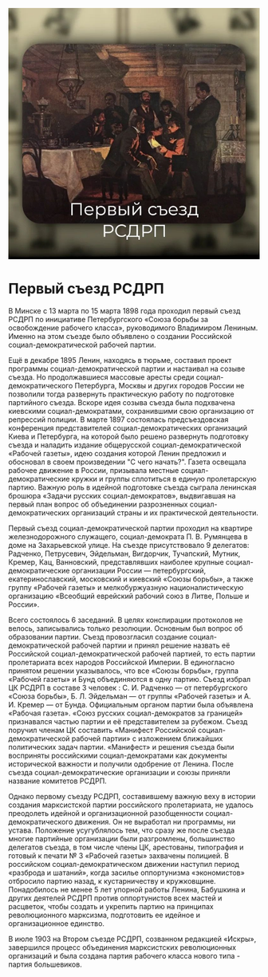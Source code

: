 ![Первый съезд РСДРП](img/posts/14-03-2022.jpg)

# Первый съезд РСДРП

В Минске с 13 марта по 15 марта 1898 года проходил первый съезд РСДРП по
инициативе Петербургского «Союза борьбы за освобождение рабочего класса»,
руководимого Владимиром Лениным. Именно на этом съезде было объявлено о создании
Российской социал-демократической рабочей партии.

Ещё в декабре 1895 Ленин, находясь в тюрьме, составил проект программы
социал-демократической партии и настаивал на созыве съезда. Но продолжавшиеся
массовые аресты среди социал-демократического Петербурга, Москвы и других
городов России не позволили тогда развернуть практическую работу по подготовке
партийного съезда. Вскоре идея созыва съезда была подхвачена киевскими
социал-демократами, сохранившими свою организацию от репрессий полиции. В марте
1897 состоялась предсъездовская конференция представителей
социал-демократических организаций Киева и Петербурга, на которой было решено
развернуть подготовку съезда и наладить издание общерусской
социал-демократической «Рабочей газеты», идею создания которой Ленин предложил и
обосновал в своем произведении "С чего начать?". Газета освещала рабочее
движение в России, призывала местные социал-демократические кружки и группы
сплотиться в единую пролетарскую партию. Важную роль в идейной подготовке съезда
сыграла ленинская брошюра «Задачи русских социал-демократов», выдвигавшая на
первый план вопрос об объединении разрозненных социал-демократических
организаций страны и их практической деятельности.

Первый съезд социал-демократической партии проходил на квартире железнодорожного
служащего, социал-демократа П. В. Румянцева в доме на Захарьевской улице. На
съезде присутствовало 9 делегатов: Радченко, Петрусевич, Эйдельман, Вигдорчик,
Тучапский, Мутник, Кремер, Кац, Ванновский, представлявших наиболее крупные
социал-демократические организации России — петербургский, екатеринославский,
московский и киевский «Союзы борьбы», а также группу «Рабочей газеты» и
мелкобуржуазную националистическую организацию «Всеобщий еврейский рабочий союз
в Литве, Польше и России».

Всего состоялось 6 заседаний. В целях конспирации протоколов не велось,
записывались только резолюции. Основным был вопрос об образовании партии. Съезд
провозгласил создание социал-демократической рабочей партии и принял решение
назвать её Российской социал-демократической рабочей партией, то есть партии
пролетариата всех народов Российской Империи. В единогласно принятом решении
указывалось, что все «Союзы борьбы», группа «Рабочей газеты» и Бунд объединяются
в одну партию. Съезд избрал ЦК РСДРП в составе 3 человек : С. И. Радченко — от
петербургского «Союза борьбы», Б. Л. Эйдельман — от группы «Рабочей газеты» и
А. И. Кремер — от Бунда. Официальным органом партии была объявлена «Рабочая
газета». «Союз русских социал-демократов за границей» признавался частью партии
и её представителем за рубежом. Съезд поручил членам ЦК составить «Манифест
Российской социал-демократической рабочей партии» с изложением ближайших
политических задач партии. «Манифест» и решения съезда были восприняты
российскими социал-демократами как документы исторической важности и получили
одобрение от Ленина. После съезда социал-демократические организации и союзы
приняли название комитетов РСДРП.

Однако первому съезду РСДРП, составившему важную веху в истории создания
марксистской партии российского пролетариата, не удалось преодолеть идейной и
организационной разобщенности социал-демократического движения. Он не выработал
ни программы, ни устава. Положение усугублялось тем, что сразу же после съезда
многие партийные организации были разгромлены, большинство делегатов съезда, в
том числе члены ЦК, арестованы, типография и готовый к печати № 3 «Рабочей
газеты» захвачены полицией. В российском социал-демократическом движении
наступил период «разброда и шатаний», когда засилье оппортунизма «экономистов»
отбросило партию назад, к кустарничеству и кружковщине.  Понадобилось не менее 5
лет упорной работы Ленина, Бабушкина и других деятелей РСДРП против
оппортунистов всех мастей и расцветок, чтобы создать и укрепить партию на
принципах революционного марксизма, подготовить ее идейное и организационное
единство.

В июле 1903 на Втором съезде РСДРП, созванном редакцией «Искры», завершился
процесс объединения марксистских революционных организаций и была создана партия
рабочего класса нового типа - партия большевиков.
